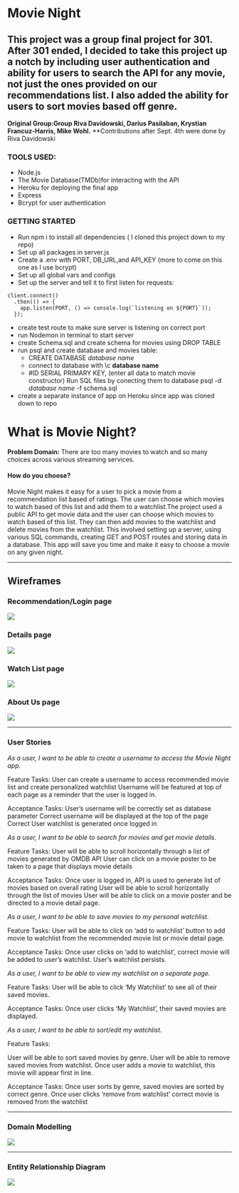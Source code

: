 # Movie Night
## This project was a group final project for 301. After 301 ended, I decided to take this project up a notch by including user authentication and ability for users to search the API for any movie, not just the ones provided on our recommendations list. I also added the ability for users to sort movies based off genre. 

**Original Group:Group Riva Davidowski, Darius Pasilaban, Krystian Francuz-Harris, Mike Wohl.**
**Contributions after Sept. 4th were done by Riva Davidowski

### TOOLS USED:
* Node.js
* The Movie Database(TMDb)for interacting with the API
* Heroku for deploying the final app
* Express
* Bcrypt for user authentication

### GETTING STARTED
* Run npm i to install all dependencies ( I cloned this project down to my repo)
* Set up all packages in server.js
* Create a .env with PORT, DB_URL,and API_KEY (more to come on this one as I use bcrypt)
* Set up all global vars and configs
* Set up the server and tell it to first listen for requests:
```
client.connect()
  .then(() => {
    app.listen(PORT, () => console.log(`listening on ${PORT}`));
  });
  ```
* create test route to make sure server is listening on correct port
* run Nodemon in terminal to start server
* create Schema.sql and create schema for movies using DROP TABLE
* run psql and create database and movies table:
  * CREATE DATABASE _database name_
  * connect to database with \c __database name__
  * #ID SERIAL PRIMARY KEY,
    (enter all data to match movie constructor)
  Run SQL files by conecting them to database psql -d _database name_ -f schema.sql
* create a separate instance of app on Heroku since app was cloned down to repo

# What is Movie Night?

**Problem Domain:** There are too many movies to watch and so many choices across various streaming services. 
#### How do you choose? 

Movie Night makes it easy for a user to pick a movie from a recommendation list based of ratings. The user can choose which movies to watch based of this list and add them to a watchlist.The project used a public API to get movie data and the user can choose which movies to watch based of this list. They can then add movies to the watchlist and delete movies from the watchlist. This involved setting up a server, using various SQL commands, creating GET and POST routes and storing data in a database. This app will save you time and make it easy to choose a movie on any given night.

---

## Wireframes

### Recommendation/Login page

<img src=images/WF1.png>


### Details page

<img src=images/WF2.png>


### Watch List page

<img src=images/WF3.png>


### About Us page

<img src=images/WF4.png>

---

### User Stories

*As a user, I want to be able to create a username to access the Movie Night app.*

Feature Tasks:
User can create a username to access recommended movie list and create personalized watchlist
Username will be featured at top of each page as a reminder that the user is logged in.

Acceptance Tasks:
User’s username will be correctly set as database parameter
Correct username will be displayed at the top of the page
Correct User watchlist is generated once logged in



*As a user, I want to be able to search for movies and get movie details.*

Feature Tasks:
User will be able to scroll horizontally through a list of movies generated by OMDB API
User can click on a movie poster to be taken to a page that displays movie details

Acceptance Tasks:
Once user is logged in, API is used to generate list of movies based on overall rating
User will be able to scroll horizontally through the list of movies
User will be able to click on a movie poster and be directed to a movie detail page. 



*As a user, I want to be able to save movies to my personal watchlist.*

Feature Tasks:
User will be able to click on ‘add to watchlist’ button to add movie to watchlist from the recommended movie list or movie detail page. 

Acceptance Tasks:
Once user clicks on ‘add to watchlist’, correct movie will be added to user’s watchlist.
User’s watchlist persists. 



*As a user, I want to be able to view my watchlist on a separate page.*

Feature Tasks:
User will be able to click ‘My Watchlist’ to see all of their saved movies.

Acceptance Tasks:
Once user clicks ‘My Watchlist’, their saved movies are displayed. 



*As a user, I want to be able to sort/edit my watchlist.*

Feature Tasks:

User will be able to sort saved movies by genre.
User will be able to remove saved movies from watchlist.
Once user adds a movie to watchlist, this movie will appear first in line.

Acceptance Tasks:
Once user sorts by genre, saved movies are sorted by correct genre.
Once user clicks ‘remove from watchlist’ correct movie is removed from the watchlist



---

### Domain Modelling

<img src="images/Domain Modelling.png">

---

### Entity Relationship Diagram 

<img src="images/Entity Relationship Diagram.png">
